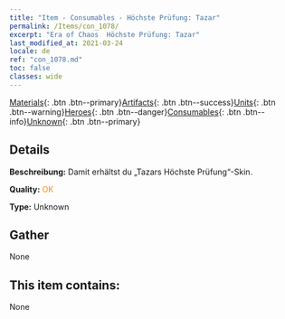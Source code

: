 ```yaml
---
title: "Item - Consumables - Höchste Prüfung: Tazar"
permalink: /Items/con_1078/
excerpt: "Era of Chaos  Höchste Prüfung: Tazar"
last_modified_at: 2021-03-24
locale: de
ref: "con_1078.md"
toc: false
classes: wide
---
```

 [Materials](/de/Items/){: .btn .btn--primary}[Artifacts](/de/Items/Artifacts/){: .btn .btn--success}[Units](/de/Items/Units/){: .btn .btn--warning}[Heroes](/de/Items/Heroes/){: .btn .btn--danger}[Consumables](/de/Items/Consumables/){: .btn .btn--info}[Unknown](/de/Items/Unknown/){: .btn .btn--primary}

## Details
 **Beschreibung:** Damit erhältst du „Tazars Höchste Prüfung“-Skin.

 **Quality:** <span style="color: #FF8C00">OK</span>

 **Type:** Unknown

## Gather

  None

## This item contains:

  None

